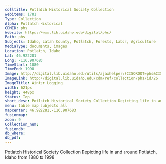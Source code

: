 ```yaml
---
colltitle: Potlatch Historical Society Collection
webitems: 1781
Type: Collection
Alpha: Potlatch Historical
CDMID: phs
Website: https://www.lib.uidaho.edu/digital/phs/
Path: phs
Subjects: Idaho, Latah County, Potlatch, Forests, Labor, Agriculture 
MediaType: documents, images
Location: Potlatch, Idaho
Lat: 46.922281
Long: -116.907683
TimeStart: 1880
TimeEnd: 1998
Image: http://digital.lib.uidaho.edu/utils/ajaxhelper/?CISOROOT=phs&CISOPTR=26&action=2&DMSCALE=30&DMWIDTH=812&DMHEIGHT=748&DMX=0&DMY=0&DMTEXT=&DMROTATE=0
ImageLink: http://digital.lib.uidaho.edu/cdm/ref/collection/phs/id/26
ImageTitle: Winter Logging
width: 621px
height: 448px
Status: Top
short_desc: Potlatch Historical Society Collection Depicting life in and around Potlatch, Idaho from 1880 to 1998
menu: table map subjects all
mapcenter: 46.922281,-116.907683
fusionmap: 
zoom: 9
Collection_num: 
fusiondb: 
db_where: 
db_pdf: 
---
```

Potlatch Historical Society Collection Depicting life in and around Potlatch, Idaho from 1880 to 1998